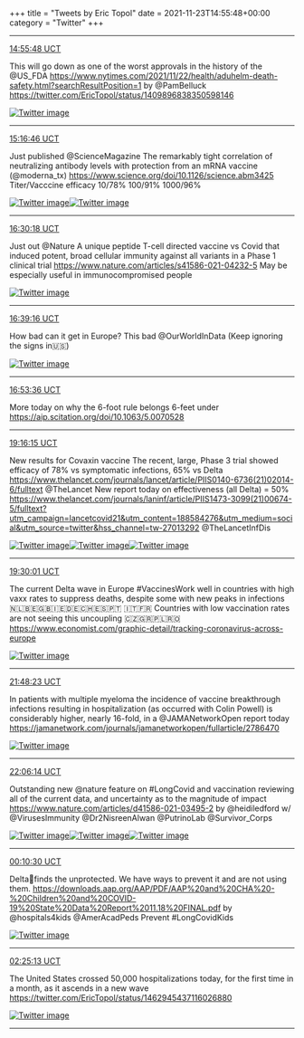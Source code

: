 +++
title = "Tweets by Eric Topol" 
date = 2021-11-23T14:55:48+00:00
category = "Twitter"
+++


---

<a href="https://twitter.com/erictopol/status/1463159353230479363" target="_blank" rel="noreferer">14:55:48 UCT</a>

This will go down as one of the worst approvals in the history of the @US_FDA 
https://www.nytimes.com/2021/11/22/health/aduhelm-death-safety.html?searchResultPosition=1 by @PamBelluck  https://twitter.com/EricTopol/status/1409896838350598146

<a href="FE4vkRvWUB0iqrs.jpg"  ><img src="FE4vkRvWUB0iqrs.jpg" alt="Twitter image" ></img></a>

---

<a href="https://twitter.com/erictopol/status/1463164627945152532" target="_blank" rel="noreferer">15:16:46 UCT</a>

Just published @ScienceMagazine 
The remarkably tight correlation of neutralizing antibody levels with protection from an mRNA vaccine (@moderna_tx)
https://www.science.org/doi/10.1126/science.abm3425
Titer/Vacccine efficacy
10/78%
100/91%
1000/96% 

<a href="FE4zaxmXEBIC-VL.jpg"  ><img src="FE4zaxmXEBIC-VL.jpg" alt="Twitter image" ></img></a><a href="FE4zcxBXIAYj02k.jpg"  ><img src="FE4zcxBXIAYj02k.jpg" alt="Twitter image" ></img></a>

---

<a href="https://twitter.com/erictopol/status/1463183133164011521" target="_blank" rel="noreferer">16:30:18 UCT</a>

Just out @Nature 
A unique peptide T-cell directed vaccine vs Covid that induced potent, broad cellular immunity against all variants in a Phase 1 clinical trial
https://www.nature.com/articles/s41586-021-04232-5
May be especially useful in immunocompromised people 

<a href="FE5Ez4SVkAA4Wun.jpg"  ><img src="FE5Ez4SVkAA4Wun.jpg" alt="Twitter image" ></img></a>

---

<a href="https://twitter.com/erictopol/status/1463185390622240776" target="_blank" rel="noreferer">16:39:16 UCT</a>

How bad can it get in Europe?
This bad
@OurWorldInData 
(Keep ignoring the signs in🇺🇸) 

<a href="FE5HACvVgAIZPHw.jpg"  ><img src="FE5HACvVgAIZPHw.jpg" alt="Twitter image" ></img></a>

---

<a href="https://twitter.com/erictopol/status/1463188999548268544" target="_blank" rel="noreferer">16:53:36 UCT</a>

More today on why the 6-foot rule belongs 6-feet under
https://aip.scitation.org/doi/10.1063/5.0070528



---

<a href="https://twitter.com/erictopol/status/1463224897925042177" target="_blank" rel="noreferer">19:16:15 UCT</a>

New results for Covaxin vaccine
The recent, large, Phase 3 trial showed efficacy of 78% vs symptomatic infections, 65% vs Delta 
https://www.thelancet.com/journals/lancet/article/PIIS0140-6736(21)02014-6/fulltext @TheLancet 
New report today on effectiveness (all Delta) = 50%
https://www.thelancet.com/journals/laninf/article/PIIS1473-3099(21)00674-5/fulltext?utm_campaign=lancetcovid21&utm_content=188584276&utm_medium=social&utm_source=twitter&hss_channel=tw-27013292 @TheLancetInfDis 

<a href="FE5qpYFVIAQEh1V.jpg"  ><img src="FE5qpYFVIAQEh1V.jpg" alt="Twitter image" ></img></a><a href="FE5qrR-UcAI94NT.jpg"  ><img src="FE5qrR-UcAI94NT.jpg" alt="Twitter image" ></img></a><a href="FE5qsq_VEAApM8f.jpg"  ><img src="FE5qsq_VEAApM8f.jpg" alt="Twitter image" ></img></a>

---

<a href="https://twitter.com/erictopol/status/1463228360167870464" target="_blank" rel="noreferer">19:30:01 UCT</a>

The current Delta wave in Europe
#VaccinesWork well in countries with high vaxx rates to suppress deaths, despite some with new peaks in infections 🇳🇱🇧🇪🇬🇧🇮🇪🇩🇪🇨🇭🇪🇸🇵🇹 🇮🇹🇫🇷
Countries with low vaccination rates are not seeing this uncoupling 🇨🇿🇬🇷🇵🇱🇷🇴
https://www.economist.com/graphic-detail/tracking-coronavirus-across-europe 

<a href="FE5sgLHVEAUXVyK.jpg"  ><img src="FE5sgLHVEAUXVyK.jpg" alt="Twitter image" ></img></a>

---

<a href="https://twitter.com/erictopol/status/1463263182403760128" target="_blank" rel="noreferer">21:48:23 UCT</a>

In patients with multiple myeloma the incidence of vaccine breakthrough infections resulting in hospitalization (as occurred with Colin Powell) is considerably higher, nearly 16-fold, in a @JAMANetworkOpen report today
https://jamanetwork.com/journals/jamanetworkopen/fullarticle/2786470 

<a href="FE6Ne9fUUAQBuVO.jpg"  ><img src="FE6Ne9fUUAQBuVO.jpg" alt="Twitter image" ></img></a>

---

<a href="https://twitter.com/erictopol/status/1463267673697968135" target="_blank" rel="noreferer">22:06:14 UCT</a>

Outstanding new @nature feature on #LongCovid and vaccination reviewing all of the current data, and uncertainty as to the magnitude of impact 
https://www.nature.com/articles/d41586-021-03495-2  by @heidiledford w/ @VirusesImmunity @Dr2NisreenAlwan @PutrinoLab @Survivor_Corps 

<a href="FE6RNk9VkAE2TyX.jpg"  ><img src="FE6RNk9VkAE2TyX.jpg" alt="Twitter image" ></img></a><a href="FE6RO6hVIAITf0u.jpg"  ><img src="FE6RO6hVIAITf0u.jpg" alt="Twitter image" ></img></a><a href="FE6RQn9UUAM4DAE.jpg"  ><img src="FE6RQn9UUAM4DAE.jpg" alt="Twitter image" ></img></a>

---

<a href="https://twitter.com/erictopol/status/1463298947053592579" target="_blank" rel="noreferer">00:10:30 UCT</a>

Delta🦠finds the unprotected. 
We have ways to prevent it and are not using them.
https://downloads.aap.org/AAP/PDF/AAP%20and%20CHA%20-%20Children%20and%20COVID-19%20State%20Data%20Report%2011.18%20FINAL.pdf by @hospitals4kids @AmerAcadPeds Prevent #LongCovidKids 

<a href="FE6tn-HVgAAyOdA.jpg"  ><img src="FE6tn-HVgAAyOdA.jpg" alt="Twitter image" ></img></a>

---

<a href="https://twitter.com/erictopol/status/1463332849025622022" target="_blank" rel="noreferer">02:25:13 UCT</a>

The United States crossed 50,000 hospitalizations today, for the first time in a month, as it ascends in a new wave  https://twitter.com/EricTopol/status/1462945437116026880

<a href="FE7NK89VQAQYV9j.jpg"  ><img src="FE7NK89VQAQYV9j.jpg" alt="Twitter image" ></img></a>

---